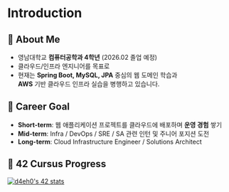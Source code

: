 # Introduction

## 💬 About Me 

- 영남대학교 **컴퓨터공학과 4학년** (2026.02 졸업 예정)
- 클라우드/인프라 엔지니어를 목표로
- 현재는 **Spring Boot, MySQL, JPA** 중심의 웹 도메인 학습과  
  **AWS** 기반 클라우드 인프라 실습을 병행하고 있습니다.


## 🎯 Career Goal

- **Short-term**: 웹 애플리케이션 프로젝트를 클라우드에 배포하며 **운영 경험** 쌓기
- **Mid-term**: Infra / DevOps / SRE / SA 관련 인턴 및 주니어 포지션 도전
- **Long-term**: Cloud Infrastructure Engineer / Solutions Architect


## 🏫 42 Cursus Progress

[![d4eh0's 42 stats](https://badge.mediaplus.ma/darkblue/daepark)](https://github.com/oakoudad/badge42)

<!--
**d4eh0/d4eh0** is a ✨ _special_ ✨ repository because its `README.md` (this file) appears on your GitHub profile.

Here are some ideas to get you started:

- 🔭 I’m currently working on ...
- 🌱 I’m currently learning ...
- 👯 I’m looking to collaborate on ...
- 🤔 I’m looking for help with ...
- 💬 Ask me about ...
- 📫 How to reach me: ...
- 😄 Pronouns: ...
- ⚡ Fun fact: ...
-->
